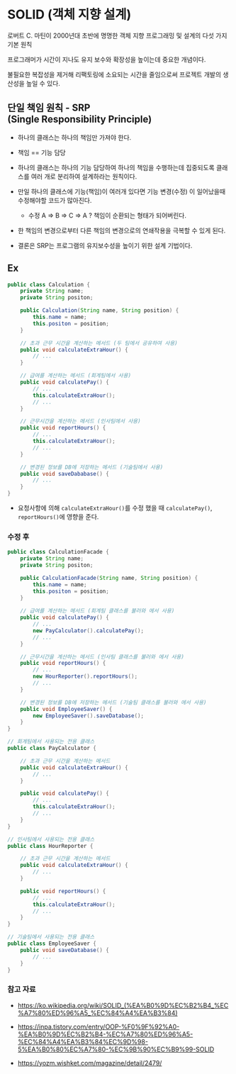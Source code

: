 # SOLID (객체 지향 설계)

로버트 C. 마틴이 2000년대 초반에 명명한 객체 지향 프로그래밍 및 설계의 다섯 가지 기본 원칙

프로그래머가 시간이 지나도 유지 보수와 확장성을 높이는데 중요한 개념이다.

불필요한 복잡성을 제거해  리팩토링에 소요되는 시간을 줄임으로써 프로젝트 개발의 생산성을 높일 수 있다.

## 단일 책임 원칙 - SRP (Single Responsibility Principle)

- 하나의 클래스는 하나의 책임만 가져야 한다.

- 책임 == 기능 담당

- 하나의 클래스는 하나의 기능 담당하여 하나의 책임을 수행하는데 집중되도록 클래스를 여러 개로 분리하여 설계하라는 원칙이다.

- 만일 하나의 클래스에 기능(책임)이 여러개 있다면 기능 변경(수정) 이 일어났을때 수정해야할 코드가 많아진다.
  
    - 수정 A => B => C => A ? 책임이 순환되는 형태가 되어버린다.

- 한 책임의 변경으로부터 다른 책임의 변경으로의 연쇄작용을 극복할 수 있게 된다.

- 결론은 SRP는 프로그램의 유지보수성을 높이기 위한 설계 기법이다.

## Ex
```java
public class Calculation {
    private String name;
    private String positon;

    public Calculation(String name, String position) {
        this.name = name;
        this.positon = position;
    }

    // 초과 근무 시간을 계산하는 메서드 (두 팀에서 공유하여 사용)
    public void calculateExtraHour() {
        // ...
    }

    // 급여를 계산하는 메서드 (회계팀에서 사용)
    public void calculatePay() {
        // ...
        this.calculateExtraHour();
        // ...
    }

    // 근무시간을 계산하는 메서드 (인사팀에서 사용)
    public void reportHours() {
        // ...
        this.calculateExtraHour();
        // ...
    }

    // 변경된 정보를 DB에 저장하는 메서드 (기술팀에서 사용)
    public void saveDababase() {
        // ...
    }
}
```

- 요청사항에 의해 `calculateExtraHour()`를 수정 했을 때 `calculatePay()`, `reportHours()`에 영향을 준다. 

### 수정 후
```java
public class CalculationFacade {
    private String name;
    private String positon;

    public CalculationFacade(String name, String position) {
        this.name = name;
        this.positon = position;
    }
    
    // 급여를 계산하는 메서드 (회계팀 클래스를 불러와 에서 사용)
    public void calculatePay() {
        // ...
        new PayCalculator().calculatePay();
        // ...
    }

    // 근무시간을 계산하는 메서드 (인사팀 클래스를 불러와 에서 사용)
    public void reportHours() {
        // ...
        new HourReporter().reportHours();
        // ...
    }

    // 변경된 정보를 DB에 저장하는 메서드 (기술팀 클래스를 불러와 에서 사용)
    public void EmployeeSaver() {
        new EmployeeSaver().saveDatabase();
    }
}

// 회계팀에서 사용되는 전용 클래스
public class PayCalculator {

    // 초과 근무 시간을 계산하는 메서드
    public void calculateExtraHour() {
        // ...
    }

    public void calculatePay() {
        // ...
        this.calculateExtraHour();
        // ...
    }
}

// 인사팀에서 사용되는 전용 클래스
public class HourReporter {

    // 초과 근무 시간을 계산하는 메서드
    public void calculateExtraHour() {
        // ...
    }

    public void reportHours() {
        // ...
        this.calculateExtraHour();
        // ...
    }
}

// 기술팀에서 사용되는 전용 클래스
public class EmployeeSaver {
    public void saveDatabase() {
        // ...
    }
}
```

### 참고 자료

- https://ko.wikipedia.org/wiki/SOLID_(%EA%B0%9D%EC%B2%B4_%EC%A7%80%ED%96%A5_%EC%84%A4%EA%B3%84)

- https://inpa.tistory.com/entry/OOP-%F0%9F%92%A0-%EA%B0%9D%EC%B2%B4-%EC%A7%80%ED%96%A5-%EC%84%A4%EA%B3%84%EC%9D%98-5%EA%B0%80%EC%A7%80-%EC%9B%90%EC%B9%99-SOLID

- https://yozm.wishket.com/magazine/detail/2479/
